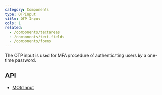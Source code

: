 ```yaml
---
category: Components
type: OTPInput
title: OTP Input
cols: 1
related:
  - /components/textareas
  - /components/text-fields
  - /components/forms
---
```


The OTP input is used for MFA procedure of authenticating users by a one-time password.

## API

- [MOtpInput](/api/MOtpInput)